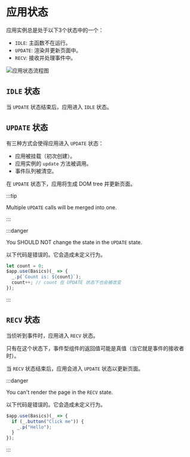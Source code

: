 # 应用状态

应用实例总是处于以下3个状态中的一个：

- `IDLE`: 主函数不在运行。
- `UPDATE`: 渲染并更新页面中。
- `RECV`: 接收并处理事件中。

![应用状态流程图](/media/app-states.png)

## `IDLE` 状态

当 `UPDATE` 状态结束后，应用进入 `IDLE` 状态。

## `UPDATE` 状态

有三种方式会使得应用进入 `UPDATE` 状态：

- 应用被挂载（初次创建）。
- 应用实例的 `update` 方法被调用。
- 事件队列被清空。

在 `UPDATE` 状态下，应用将生成 DOM tree 并更新页面。

:::tip

Multiple `UPDATE` calls will be merged into one.

:::

:::danger

You SHOULD NOT change the state in the `UPDATE` state.

以下代码是错误的。它会造成未定义行为。

```ts
let count = 0;
$app.use(Basics)(_ => {
  _.p(`Count is: ${count}`);
  count++; // count 在 UPDATE 状态下也会被改变
});
```

:::

## `RECV` 状态

当侦听到事件时，应用进入 `RECV` 状态。

只有在这个状态下，事件型组件的返回值可能是真值（当它就是事件的接收者时）。

当 `RECV` 状态结束后，应用会进入 `UPDATE` 状态以更新页面。

:::danger

You can't render the page in the `RECV` state.

以下代码是错误的。它会造成未定义行为。

```ts
$app.use(Basics)(_ => {
  if (_.button("Click me")) {
    _.p("Hello");
  }
});
```

:::
